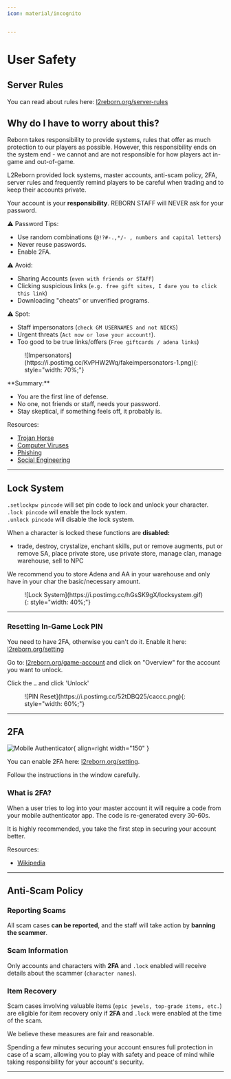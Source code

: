```yaml
---
icon: material/incognito


---
```


# User Safety
## Server Rules
You can read about rules here: [l2reborn.org/server-rules](https://l2reborn.org/server-rules/)

## Why do I have to worry about this?
Reborn takes responsibility to provide systems, rules that offer as much protection to our players as possible. However, this responsibility ends on the system end - we cannot and are not responsible for how players act in-game and out-of-game. 

L2Reborn provided lock systems, master accounts, anti-scam policy, 2FA, server rules and frequently remind players to be careful when trading and to keep their accounts private. 

Your account is your **responsibility**. REBORN STAFF will NEVER ask for your password.

:warning: Password Tips:

- Use random combinations (`@!?#-.,*/- , numbers and capital letters`)
- Never reuse passwords.
- Enable 2FA.

:warning: Avoid:

- Sharing Accounts (`even with friends or STAFF`)
- Clicking suspicious links (`e.g. free gift sites, I dare you to click this link`)
- Downloading "cheats" or unverified programs.

:warning: Spot:

- Staff impersonators (`check GM USERNAMES and not NICKS`)
- Urgent threats (`Act now or lose your account!`).
- Too good to be true links/offers (`Free giftcards / adena links`)
<figure markdown="1">
![Impersonators](https://i.postimg.cc/KvPHW2Wq/fakeimpersonators-1.png){: style="width: 70%;"} <br>
</figure>
**Summary:**

- You are the first line of defense.
- No one, not friends or staff, needs your password.
- Stay skeptical, if something feels off, it probably is.

Resources:

- [Trojan Horse](https://computer.howstuffworks.com/trojan-horse.htm?s1sid=p72jxahoyuw542hapz3ymntx&srch_tag=cr5h2zidpuzx5tq2happ4z4nbvrw2ac4)
- [Computer Viruses](https://computer.howstuffworks.com/virus.htm?s1sid=eel1e9ghs7mx46h94ct1qipt&srch_tag=zxjxanufcg27gc3f5j5suqausw7tl6lw)
- [Phishing](https://computer.howstuffworks.com/phishing.htm)
- [Social Engineering](https://www.okta.com/identity-101/social-engineering/)
<hr>

## Lock System

`.setlockpw pincode` will set pin code to lock and unlock your character. <br>
`.lock pincode` will enable the lock system. <br>
`.unlock pincode` will disable the lock system.

When a character is locked these functions are **disabled:**

- trade, destroy, crystalize, enchant skills, put or remove augments, put or remove SA, place private store, use private store, manage clan, manage warehouse, sell to NPC

We recommend you to store Adena and AA in your warehouse and only have in your char the basic/necessary amount.
<figure markdown="1">
![Lock System](https://i.postimg.cc/hGsSK9gX/locksystem.gif){: style="width: 40%;"}
</figure>
<hr>

### Resetting In-Game Lock PIN
You need to have 2FA, otherwise you can't do it. Enable it here: [l2reborn.org/setting](https://l2reborn.org/setting/)

Go to: [l2reborn.org/game-account](https://l2reborn.org/game-account/) and click on "Overview" for the account you want to unlock.

Click the `…` and click 'Unlock'

<figure markdown="1">
![PIN Reset](https://i.postimg.cc/52tDBQ25/caccc.png){: style="width: 60%;"}
</figure>

<hr>

## 2FA
![Mobile Authenticator](https://upload.wikimedia.org/wikipedia/commons/0/0f/Aegis_Authenticator_3.2_screenshot.png){ align=right width="150" }

You can enable 2FA here: [l2reborn.org/setting](https://l2reborn.org/setting/). 

Follow the instructions in the window carefully.

### What is 2FA?

When a user tries to log into your master account it will require a code from your mobile authenticator app. The code is re-generated every 30-60s.

It is highly recommended, you take the first step in securing your account better.

Resources:

- [Wikipedia](https://en.wikipedia.org/wiki/Multi-factor_authentication#Mobile_phone-based_authentication)
<hr>

## Anti-Scam Policy

### Reporting Scams

All scam cases **can be reported**, and the staff will take action by **banning the scammer**.

### Scam Information

Only accounts and characters with **2FA** and `.lock` enabled will receive details about the scammer (`character names`).

### Item Recovery

Scam cases involving valuable items (`epic jewels, top-grade items, etc.`) are eligible for item recovery only if **2FA** and `.lock` were enabled at the time of the scam.

We believe these measures are fair and reasonable. 

Spending a few minutes securing your account ensures full protection in case of a scam, allowing you to play with safety and peace of mind while taking responsibility for your account's security.
<hr>